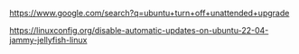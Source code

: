 https://www.google.com/search?q=ubuntu+turn+off+unattended+upgrade

https://linuxconfig.org/disable-automatic-updates-on-ubuntu-22-04-jammy-jellyfish-linux
